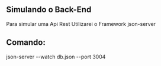 ## Simulando o Back-End
Para simular uma Api Rest Utilizarei o Framework json-server

## Comando:
json-server --watch db.json --port 3004